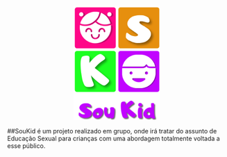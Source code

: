 <div align="center">
<img src ="https://github.com/Re04nan/SouKid/blob/master/soukidlogo.png" width="200px" alt="logo Sou Kid" title="logo Sou Kid">
</div>

##SouKid é um projeto realizado em grupo, onde irá tratar do assunto de Educação Sexual para crianças com uma abordagem totalmente voltada a esse público.
